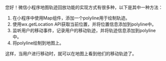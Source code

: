 您好！微信小程序地图轨迹回放功能的实现方式有很多种，以下是其中一种方法：

1. 在小程序中使用Map组件，添加一个polyline用于绘制轨迹。
2. 使用wx.getLocation API获取当前位置，并将位置信息添加到polyline中。
3. 监听用户的移动事件，记录用户的移动轨迹，并将轨迹信息添加到polyline中。
4. 将polyline绘制到地图上。

这样，当用户进行移动时，就可以在地图上看到他们的移动轨迹了。 